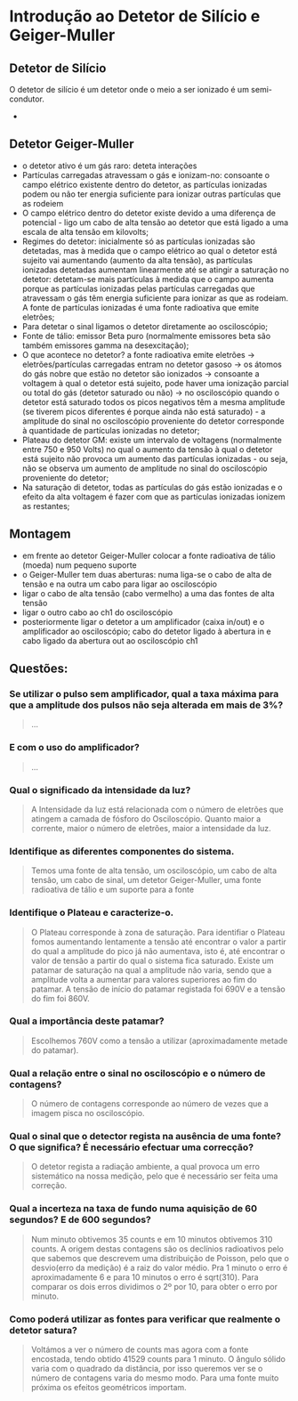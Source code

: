 # Introdução ao Detetor de Silício e Geiger-Muller

## Detetor de Silício
 
O detetor de silício é um detetor onde o meio a ser ionizado é um semi-condutor.

- 
## Detetor Geiger-Muller
- o detetor ativo é um gás raro: deteta interações
- Partículas carregadas atravessam o gás e ionizam-no: consoante o campo elétrico existente dentro do detetor, as partículas ionizadas podem 
    ou não ter energia suficiente para ionizar outras partículas que as rodeiem
- O campo elétrico dentro do detetor existe devido a uma diferença de potencial - ligo um cabo de alta tensão ao detetor que está ligado a uma escala de alta tensão em kilovolts;
- Regimes do detetor: inicialmente só as partículas ionizadas são detetadas, mas à medida que o campo elétrico ao qual o detetor está sujeito vai aumentando (aumento da alta tensão), as partículas ionizadas detetadas aumentam linearmente até se atingir a saturação no detetor: detetam-se mais partículas à medida que o campo aumenta porque as partículas ionizadas pelas partículas carregadas que atravessam o gás têm energia suficiente para ionizar as que as rodeiam. A fonte de partículas ionizadas é uma fonte radioativa que emite eletrões; 
- Para detetar o sinal ligamos o detetor diretamente ao osciloscópio;
- Fonte de tálio: emissor Beta puro (normalmente emissores beta são também emissores gamma na desexcitação);
- O que acontece no detetor? a fonte radioativa emite eletrões -> eletrões/partículas carregadas entram no detetor gasoso -> os átomos do gás nobre que estão no detetor são ionizados -> consoante a voltagem à qual o detetor está sujeito, pode haver uma ionização parcial ou total do gás (detetor saturado ou não) -> no osciloscópio quando o detetor está saturado todos os picos negativos têm a mesma amplitude (se tiverem picos diferentes é porque ainda não está saturado) - a amplitude do sinal no osciloscópio proveniente do detetor corresponde à quantidade de partículas ionizadas no detetor;
- Plateau do detetor GM: existe um intervalo de voltagens (normalmente entre 750 e 950 Volts) no qual o aumento da tensão à qual o detetor está sujeito não provoca um aumento das partículas ionizadas - ou seja, não se observa um aumento de amplitude no sinal do osciloscópio proveniente do detetor;
- Na saturação di detetor, todas as partículas do gás estão ionizadas e o efeito da alta voltagem é fazer com que as partículas ionizadas ionizem as restantes;

## Montagem
- em frente ao detetor Geiger-Muller colocar a fonte radioativa de tálio (moeda) num pequeno suporte
- o Geiger-Muller tem duas aberturas: numa liga-se o cabo de alta de tensão e na outra um cabo para ligar ao osciloscópio
- ligar o cabo de alta tensão (cabo vermelho) a uma das fontes de alta tensão 
- ligar o outro cabo ao ch1 do osciloscópio
- posteriormente ligar o detetor a um amplificador (caixa in/out) e o amplificador ao osciloscópio; cabo do detetor ligado 
     à abertura in e cabo ligado da abertura out ao osciloscópio ch1

## Questões: 
### Se utilizar o pulso sem amplificador, qual a taxa máxima para que a amplitude dos pulsos não seja alterada em mais de 3%?
> ...
### E com o uso do amplificador?
> ...

### Qual o significado da intensidade da luz? 
> A Intensidade da luz está relacionada com o número de eletrões que atingem a camada de fósforo do Osciloscópio. Quanto maior a corrente, maior o número de eletrões, maior a intensidade da luz.

### Identifique as diferentes componentes do sistema. 
> Temos uma fonte de alta tensão, um osciloscópio, um cabo de alta tensão, um cabo de sinal, um detetor Geiger-Muller, 
      uma fonte radioativa de tálio e um suporte para a fonte
### Identifique o Plateau e caracterize-o.
> O Plateau corresponde à zona de saturação. Para identifiar o Plateau fomos aumentando lentamente a tensão até encontrar o valor a partir do qual a amplitude do pico já não aumentava, isto é, até encontrar o valor de tensão a partir do qual o sistema fica saturado. Existe um patamar de saturação na qual a amplitude não varia, sendo que a amplitude  volta a aumentar para valores superiores ao fim do patamar. A tensão de início do patamar registada foi 690V e a tensão do fim foi 860V.

### Qual a importância deste patamar?
> Escolhemos 760V como a tensão a utilizar (aproximadamente metade do patamar). 

### Qual a relação entre o sinal no osciloscópio e o número de contagens?
> O número de contagens corresponde ao número de vezes que a imagem pisca no osciloscópio.

### Qual o sinal que o detector regista na ausência de uma fonte? O que significa? É necessário efectuar uma correcção?
> O detetor regista a radiação ambiente, a qual provoca um erro sistemático na nossa medição, pelo que é necessário ser feita uma correção.

### Qual a incerteza na taxa de fundo numa aquisição de 60 segundos? E de 600 segundos?
> Num minuto obtivemos 35 counts e em 10 minutos obtivemos 310 counts. A origem destas contagens são os declínios radioativos pelo que sabemos que descrevem uma distribuição de Poisson, pelo que o desvio(erro da medição) é a raiz do valor médio. Pra 1 minuto o erro é aproximadamente 6 e para 10 minutos o erro é sqrt(310). Para comparar os dois erros dividimos o 2º por 10, para obter o erro por minuto.

### Como poderá utilizar as fontes para verificar que realmente o detetor satura?
> Voltámos a ver o número de counts mas agora com a fonte encostada, tendo obtido 41529 counts para 1 minuto. O ângulo sólido varia com o quadrado da distância, por isso queremos ver se o número de contagens varia do mesmo modo. Para uma fonte muito próxima os efeitos geométricos importam.